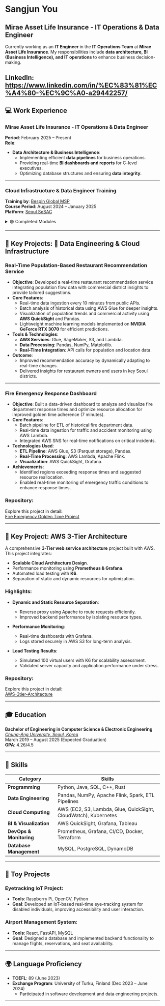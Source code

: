 # Sangjun You

## Mirae Asset Life Insurance - IT Operations & Data Engineer

Currently working as an **IT Engineer** in the **IT Operations Team** at **Mirae Asset Life Insurance**. My responsibilities include **data architecture, BI (Business Intelligence), and IT operations** to enhance business decision-making. 

LinkedIn: https://www.linkedin.com/in/%EC%83%81%EC%A4%80-%EC%9C%A0-a29442257/ 
---

## 💻 Work Experience

### **Mirae Asset Life Insurance - IT Operations & Data Engineer**
**Period**: February 2025 – Present  
**Role**:
- **Data Architecture & Business Intelligence**:
  - Implementing efficient **data pipelines** for business operations.
  - Providing real-time **BI dashboards and reports** for C-level executives.
  - Optimizing database structures and ensuring **data integrity**.

---

### **Cloud Infrastructure & Data Engineer Training**
**Training by**: [Bespin Global MSP](https://www.bespinglobal.com/)  
**Course Period**: August 2024 – January 2025  
**Platform**: [Seoul SeSAC](https://sesac.seoul.kr/course/active/detail.do)

<details>
  <summary>🟢 Completed Modules</summary>

- **Cloud Architecture Design**:
  - Designing fault-tolerant, high-availability architectures.
  - Multi-region setups and disaster recovery strategies.

- **Linux & System Basics**:
  - Server installation and management in Linux environments.
  - Shell scripting for automation.

- **Database & Data Analysis**:
  - Relational databases, SQL queries, and data visualization tools.

- **AWS Cloud Services**:
  - EC2, Lambda, IAM, VPC, S3, and QuickSight.
</details>

---

## 🎯 Key Projects: 🚀 Data Engineering & Cloud Infrastructure

### **Real-Time Population-Based Restaurant Recommendation Service**
- **Objective**: Developed a real-time restaurant recommendation service integrating population flow data with commercial district insights to provide tailored suggestions.
- **Core Features**:
  - Real-time data ingestion every 10 minutes from public APIs.
  - Batch analysis of historical data using AWS Glue for deeper insights.
  - Visualization of population trends and commercial activity using **AWS QuickSight** and Pandas.
  - Lightweight machine learning models implemented on **NVIDIA GeForce RTX 3070** for efficient predictions.
- **Tools & Technologies**:
  - **AWS Services**: Glue, SageMaker, S3, and Lambda.
  - **Data Processing**: Pandas, NumPy, Matplotlib.
  - **Real-Time Integration**: API calls for population and location data.
- **Outcome**:
  - Improved recommendation accuracy by dynamically adapting to real-time changes.
  - Delivered insights for restaurant owners and users in key Seoul districts.

---

### **Fire Emergency Response Dashboard**
- **Objective**: Built a data-driven dashboard to analyze and visualize fire department response times and optimize resource allocation for improved golden time adherence (7 minutes).
- **Core Features**:
  - Batch pipeline for ETL of historical fire department data.
  - Real-time data ingestion for traffic and accident monitoring using AWS Lambda.
  - Integrated AWS SNS for real-time notifications on critical incidents.
- **Technologies Used**:
  - **ETL Pipeline**: AWS Glue, S3 (Parquet storage), Pandas.
  - **Real-Time Processing**: AWS Lambda, Apache Flink.
  - **Visualization**: AWS QuickSight, Grafana.
- **Achievements**:
  - Identified regions exceeding response times and suggested resource reallocation.
  - Enabled real-time monitoring of emergency traffic conditions to enhance response times.

### Repository:
Explore this project in detail:  
[Fire Emergency Golden Time Project](https://github.com/SangjunRyu/Cloud9-Final-Project)

---

## 🎯 Key Project: AWS 3-Tier Architecture

A comprehensive **3-Tier web service architecture** project built with AWS. This project integrates:
- **Scalable Cloud Architecture Design**.
- Performance monitoring using **Prometheus & Grafana**.
- Automated load testing with **K6**.
- Separation of static and dynamic resources for optimization.

### Highlights:
- **Dynamic and Static Resource Separation**:
  - Reverse proxy using Apache to route requests efficiently.
  - Improved backend performance by isolating resource types.

- **Performance Monitoring**:
  - Real-time dashboards with Grafana.
  - Logs stored securely in AWS S3 for long-term analysis.

- **Load Testing Results**:
  - Simulated 100 virtual users with K6 for scalability assessment.
  - Validated server capacity and application performance under stress.

### Repository:
Explore this project in detail:  
[AWS-3tier-Architecture](https://github.com/SangjunRyu/AWS-3tier-Architecture)


---

## 🎓 Education

**Bachelor of Engineering in Computer Science & Electronic Engineering**  
[*Chung-Ang University, Seoul, Korea*](https://www.cau.ac.kr)  
March 2019 – August 2025 (Expected Graduation)  
**GPA**: 4.26/4.5

---

## 💪 Skills

| **Category**          | **Skills** |
|-----------------------|----------------------------------------------------------------------------------------------------------------------------------------------------------------------------------------------------------------------------|
| **Programming**  | Python, Java, SQL, C++, Rust |
| **Data Engineering** | Pandas, NumPy, Apache Flink, Spark, ETL Pipelines |
| **Cloud Computing** | AWS (EC2, S3, Lambda, Glue, QuickSight, CloudWatch), Kubernetes |
| **BI & Visualization** | AWS QuickSight, Grafana, Tableau |
| **DevOps & Monitoring** | Prometheus, Grafana, CI/CD, Docker, Terraform |
| **Database Management** | MySQL, PostgreSQL, DynamoDB |

---

## 🚂 Toy Projects

### **Eyetracking IoT Project**:
- **Tools**: Raspberry Pi, OpenCV, Python
- **Goal**: Developed an IoT-based real-time eye-tracking system for disabled individuals, improving accessibility and user interaction.

### **Airport Management System**:
- **Tools**: React, FastAPI, MySQL
- **Goal**: Designed a database and implemented backend functionality to manage flights, reservations, and seat availability.

---

## 🌍 Language Proficiency

- **TOEFL**: 89 (June 2023)
- **Exchange Program**: University of Turku, Finland (Dec 2023 – June 2024)  
  - Participated in software development and data engineering projects.

---

